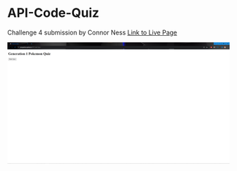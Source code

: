 # API-Code-Quiz
Challenge 4 submission by Connor Ness
[Link to Live Page](https://pengaskhan.github.io/API-Code-Quiz/)

![screenshot of live page](./assets/images/Live%20Page.png)